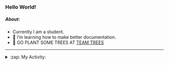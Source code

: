 ### Hello World!

##### About:
- Currently I am a student.
- 🌱 I’m learning how to make better documentation.
- 🌱 GO PLANT SOME TREES AT [TEAM TREES](https://teamtrees.org/)

---
<details>
  <summary>:zap: My Activity:</summary>
  
<!--START_SECTION:waka-->
![Code Time](http://img.shields.io/badge/Code%20Time-1%2C203%20hrs%2035%20mins-blue)

**I'm a Night 🦉** 

```text
🌞 Morning                1905 commits        ███░░░░░░░░░░░░░░░░░░░░░░   10.07 % 
🌆 Daytime                6430 commits        ████████░░░░░░░░░░░░░░░░░   33.99 % 
🌃 Evening                5427 commits        ███████░░░░░░░░░░░░░░░░░░   28.69 % 
🌙 Night                  5157 commits        ███████░░░░░░░░░░░░░░░░░░   27.26 % 
```
📅 **I'm Most Productive on Wednesday** 

```text
Monday                   2662 commits        ████░░░░░░░░░░░░░░░░░░░░░   14.07 % 
Tuesday                  2581 commits        ███░░░░░░░░░░░░░░░░░░░░░░   13.64 % 
Wednesday                4427 commits        ██████░░░░░░░░░░░░░░░░░░░   23.40 % 
Thursday                 2451 commits        ███░░░░░░░░░░░░░░░░░░░░░░   12.96 % 
Friday                   1980 commits        ███░░░░░░░░░░░░░░░░░░░░░░   10.47 % 
Saturday                 1649 commits        ██░░░░░░░░░░░░░░░░░░░░░░░   08.72 % 
Sunday                   3169 commits        ████░░░░░░░░░░░░░░░░░░░░░   16.75 % 
```


📊 **This Week I Spent My Time On** 

```text
🔥 Editors: 
VS Code                  51 mins             █████████████████████████   100.00 % 

🐱‍💻 Projects: 
giveth-dapps-v2          40 mins             ████████████████████░░░░░   78.52 % 
file-utils               8 mins              ████░░░░░░░░░░░░░░░░░░░░░   15.79 % 
givbacks-admin           2 mins              █░░░░░░░░░░░░░░░░░░░░░░░░   04.44 % 
iris-flower-ml           0 secs              ░░░░░░░░░░░░░░░░░░░░░░░░░   01.25 % 
```


 Last Updated on 24/09/2023 12:10:33 UTC
<!--END_SECTION:waka-->
</details>
